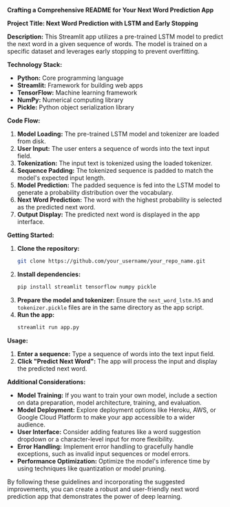 **Crafting a Comprehensive README for Your Next Word Prediction App**

**Project Title: Next Word Prediction with LSTM and Early Stopping**

**Description:**
This Streamlit app utilizes a pre-trained LSTM model to predict the next word in a given sequence of words. The model is trained on a specific dataset and leverages early stopping to prevent overfitting.

**Technology Stack:**
* **Python:** Core programming language
* **Streamlit:** Framework for building web apps
* **TensorFlow:** Machine learning framework
* **NumPy:** Numerical computing library
* **Pickle:** Python object serialization library

**Code Flow:**
1. **Model Loading:** The pre-trained LSTM model and tokenizer are loaded from disk.
2. **User Input:** The user enters a sequence of words into the text input field.
3. **Tokenization:** The input text is tokenized using the loaded tokenizer.
4. **Sequence Padding:** The tokenized sequence is padded to match the model's expected input length.
5. **Model Prediction:** The padded sequence is fed into the LSTM model to generate a probability distribution over the vocabulary.
6. **Next Word Prediction:** The word with the highest probability is selected as the predicted next word.
7. **Output Display:** The predicted next word is displayed in the app interface.

**Getting Started:**
1. **Clone the repository:**
   ```bash
   git clone https://github.com/your_username/your_repo_name.git
   ```
2. **Install dependencies:**
   ```bash
   pip install streamlit tensorflow numpy pickle
   ```
3. **Prepare the model and tokenizer:**
   Ensure the `next_word_lstm.h5` and `tokenizer.pickle` files are in the same directory as the app script.
4. **Run the app:**
   ```bash
   streamlit run app.py
   ```

**Usage:**
1. **Enter a sequence:** Type a sequence of words into the text input field.
2. **Click "Predict Next Word":** The app will process the input and display the predicted next word.

**Additional Considerations:**

* **Model Training:** If you want to train your own model, include a section on data preparation, model architecture, training, and evaluation.
* **Model Deployment:** Explore deployment options like Heroku, AWS, or Google Cloud Platform to make your app accessible to a wider audience.
* **User Interface:** Consider adding features like a word suggestion dropdown or a character-level input for more flexibility.
* **Error Handling:** Implement error handling to gracefully handle exceptions, such as invalid input sequences or model errors.
* **Performance Optimization:** Optimize the model's inference time by using techniques like quantization or model pruning.

By following these guidelines and incorporating the suggested improvements, you can create a robust and user-friendly next word prediction app that demonstrates the power of deep learning.
